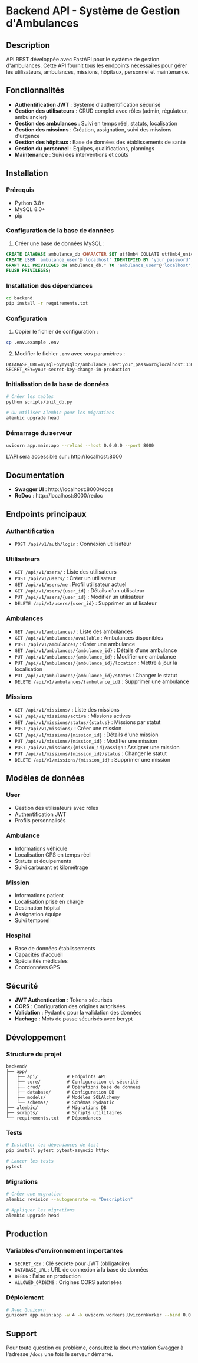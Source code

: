 # Backend API - Système de Gestion d'Ambulances

## Description

API REST développée avec FastAPI pour le système de gestion d'ambulances. Cette API fournit tous les endpoints nécessaires pour gérer les utilisateurs, ambulances, missions, hôpitaux, personnel et maintenance.

## Fonctionnalités

- **Authentification JWT** : Système d'authentification sécurisé
- **Gestion des utilisateurs** : CRUD complet avec rôles (admin, régulateur, ambulancier)
- **Gestion des ambulances** : Suivi en temps réel, statuts, localisation
- **Gestion des missions** : Création, assignation, suivi des missions d'urgence
- **Gestion des hôpitaux** : Base de données des établissements de santé
- **Gestion du personnel** : Équipes, qualifications, plannings
- **Maintenance** : Suivi des interventions et coûts

## Installation

### Prérequis

- Python 3.8+
- MySQL 8.0+
- pip

### Configuration de la base de données

1. Créer une base de données MySQL :
```sql
CREATE DATABASE ambulance_db CHARACTER SET utf8mb4 COLLATE utf8mb4_unicode_ci;
CREATE USER 'ambulance_user'@'localhost' IDENTIFIED BY 'your_password';
GRANT ALL PRIVILEGES ON ambulance_db.* TO 'ambulance_user'@'localhost';
FLUSH PRIVILEGES;
```

### Installation des dépendances

```bash
cd backend
pip install -r requirements.txt
```

### Configuration

1. Copier le fichier de configuration :
```bash
cp .env.example .env
```

2. Modifier le fichier `.env` avec vos paramètres :
```env
DATABASE_URL=mysql+pymysql://ambulance_user:your_password@localhost:3306/ambulance_db
SECRET_KEY=your-secret-key-change-in-production
```

### Initialisation de la base de données

```bash
# Créer les tables
python scripts/init_db.py

# Ou utiliser Alembic pour les migrations
alembic upgrade head
```

### Démarrage du serveur

```bash
uvicorn app.main:app --reload --host 0.0.0.0 --port 8000
```

L'API sera accessible sur : http://localhost:8000

## Documentation

- **Swagger UI** : http://localhost:8000/docs
- **ReDoc** : http://localhost:8000/redoc

## Endpoints principaux

### Authentification
- `POST /api/v1/auth/login` : Connexion utilisateur

### Utilisateurs
- `GET /api/v1/users/` : Liste des utilisateurs
- `POST /api/v1/users/` : Créer un utilisateur
- `GET /api/v1/users/me` : Profil utilisateur actuel
- `GET /api/v1/users/{user_id}` : Détails d'un utilisateur
- `PUT /api/v1/users/{user_id}` : Modifier un utilisateur
- `DELETE /api/v1/users/{user_id}` : Supprimer un utilisateur

### Ambulances
- `GET /api/v1/ambulances/` : Liste des ambulances
- `GET /api/v1/ambulances/available` : Ambulances disponibles
- `POST /api/v1/ambulances/` : Créer une ambulance
- `GET /api/v1/ambulances/{ambulance_id}` : Détails d'une ambulance
- `PUT /api/v1/ambulances/{ambulance_id}` : Modifier une ambulance
- `PUT /api/v1/ambulances/{ambulance_id}/location` : Mettre à jour la localisation
- `PUT /api/v1/ambulances/{ambulance_id}/status` : Changer le statut
- `DELETE /api/v1/ambulances/{ambulance_id}` : Supprimer une ambulance

### Missions
- `GET /api/v1/missions/` : Liste des missions
- `GET /api/v1/missions/active` : Missions actives
- `GET /api/v1/missions/status/{status}` : Missions par statut
- `POST /api/v1/missions/` : Créer une mission
- `GET /api/v1/missions/{mission_id}` : Détails d'une mission
- `PUT /api/v1/missions/{mission_id}` : Modifier une mission
- `POST /api/v1/missions/{mission_id}/assign` : Assigner une mission
- `PUT /api/v1/missions/{mission_id}/status` : Changer le statut
- `DELETE /api/v1/missions/{mission_id}` : Supprimer une mission

## Modèles de données

### User
- Gestion des utilisateurs avec rôles
- Authentification JWT
- Profils personnalisés

### Ambulance
- Informations véhicule
- Localisation GPS en temps réel
- Statuts et équipements
- Suivi carburant et kilométrage

### Mission
- Informations patient
- Localisation prise en charge
- Destination hôpital
- Assignation équipe
- Suivi temporel

### Hospital
- Base de données établissements
- Capacités d'accueil
- Spécialités médicales
- Coordonnées GPS

## Sécurité

- **JWT Authentication** : Tokens sécurisés
- **CORS** : Configuration des origines autorisées
- **Validation** : Pydantic pour la validation des données
- **Hachage** : Mots de passe sécurisés avec bcrypt

## Développement

### Structure du projet
```
backend/
├── app/
│   ├── api/           # Endpoints API
│   ├── core/          # Configuration et sécurité
│   ├── crud/          # Opérations base de données
│   ├── database/      # Configuration DB
│   ├── models/        # Modèles SQLAlchemy
│   └── schemas/       # Schémas Pydantic
├── alembic/           # Migrations DB
├── scripts/           # Scripts utilitaires
└── requirements.txt   # Dépendances
```

### Tests
```bash
# Installer les dépendances de test
pip install pytest pytest-asyncio httpx

# Lancer les tests
pytest
```

### Migrations
```bash
# Créer une migration
alembic revision --autogenerate -m "Description"

# Appliquer les migrations
alembic upgrade head
```

## Production

### Variables d'environnement importantes
- `SECRET_KEY` : Clé secrète pour JWT (obligatoire)
- `DATABASE_URL` : URL de connexion à la base de données
- `DEBUG` : False en production
- `ALLOWED_ORIGINS` : Origines CORS autorisées

### Déploiement
```bash
# Avec Gunicorn
gunicorn app.main:app -w 4 -k uvicorn.workers.UvicornWorker --bind 0.0.0.0:8000
```

## Support

Pour toute question ou problème, consultez la documentation Swagger à l'adresse `/docs` une fois le serveur démarré.